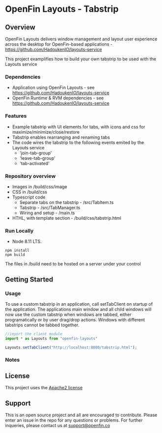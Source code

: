 # OpenFin Layouts - Tabstrip


## Overview
OpenFin Layouts delivers window management and layout user experience across the desktop for OpenFin-based applications - https://github.com/HadoukenIO/layouts-service

This project examplifies how to build your own tabstrip to be used with the Layouts service

### Dependencies
- Application using OpenFin Layouts - see https://github.com/HadoukenIO/layouts-service
- OpenFin Runtime & RVM dependencies - see https://github.com/HadoukenIO/layouts-service

### Features
- Example tabstrip with UI elements for tabs, with icons and css for maximize/minimize/close/restore
- Tabstrip enables rearranging and renaming tabs
- The code wires the tabstrip to the following events emited by the Layouts service
  - 'join-tab-group' 
  - 'leave-tab-group'
  - 'tab-activated'

### Repository overview

- Images in /build/css/image
- CSS in /build/css
- Typescript code
  - Separate tabs on the tabstrip - /src/TabItem.ts
  - Tabstrip - /src/TabManager.ts
  - Wiring and setup - /main.ts   
- HTHL, with template section - /build/css/tabstrip.html

### Run Locally
- Node 8.11 LTS.

```
npm install 
npm build
```
The files in /build need to be hosted on a server under your control

## Getting Started

### Usage

To use a custom tabstrip in an application, call setTabClient on startup of the application.
The applications main window and all child windows will now use the custom tabstrip when windows are tabbed, either programatically or by user drag/drop actions.
Windows with different tabstrips cannot be tabbed together. 

```typescript
//import the client module
import * as Layouts from "openfin-layouts"

Layouts.setTabClient("http://localhost:8080/tabstrip.html");

```

### Notes

## License
This project uses the [Apache2 license](https://www.apache.org/licenses/LICENSE-2.0)

## Support
This is an open source project and all are encouraged to contribute.
Please enter an issue in the repo for any questions or problems. For further inqueries, please contact us at support@openfin.co

